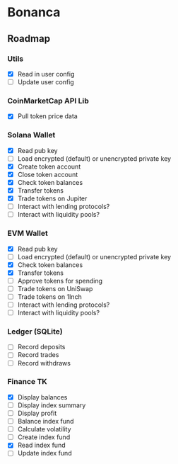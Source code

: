 # Bonanca

## Roadmap

### Utils

- [x] Read in user config
- [ ] Update user config

### CoinMarketCap API Lib

- [x] Pull token price data

### Solana Wallet

- [x] Read pub key
- [ ] Load encrypted (default) or unencrypted private key
- [x] Create token account
- [x] Close token account
- [x] Check token balances
- [x] Transfer tokens
- [x] Trade tokens on Jupiter
- [ ] Interact with lending protocols?
- [ ] Interact with liquidity pools?

### EVM Wallet

- [x] Read pub key
- [ ] Load encrypted (default) or unencrypted private key
- [x] Check token balances
- [x] Transfer tokens
- [ ] Approve tokens for spending
- [ ] Trade tokens on UniSwap
- [ ] Trade tokens on 1Inch
- [ ] Interact with lending protocols?
- [ ] Interact with liquidity pools?

### Ledger (SQLite)

- [ ] Record deposits
- [ ] Record trades
- [ ] Record withdraws

### Finance TK

- [x] Display balances
- [ ] Display index summary
- [ ] Display profit
- [ ] Balance index fund
- [ ] Calculate volatility
- [ ] Create index fund
- [x] Read index fund
- [ ] Update index fund
